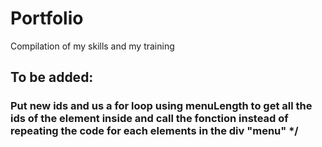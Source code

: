 # Portfolio
Compilation of my skills and my training
## To be added: 
### Put new ids and us a for loop using menuLength to get all the ids of the element inside and call the fonction instead of repeating the code for each elements in the div "menu" */
